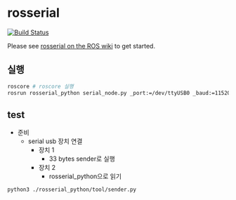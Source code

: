 # rosserial

[![Build Status](https://travis-ci.org/ros-drivers/rosserial.svg?branch=melodic-devel)](https://travis-ci.org/ros-drivers/rosserial)

Please see [rosserial on the ROS wiki](http://wiki.ros.org/rosserial) to get started.

## 실행
```bash
roscore # roscore 실행
rosrun rosserial_python serial_node.py _port:=/dev/ttyUSB0 _baud:=115200
```

## test
* 준비
  * serial usb 장치 연결
    * 장치 1
      * 33 bytes sender로 실행
    * 장치 2
      * rosserial_python으로 읽기
```bash
python3 ./rosserial_python/tool/sender.py
```
